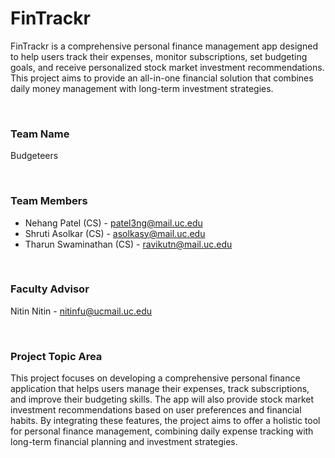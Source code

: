 # FinTrackr
FinTrackr is a comprehensive personal finance management app designed to help users track their expenses, monitor subscriptions, set budgeting goals, and receive personalized stock market investment recommendations. This project aims to provide an all-in-one financial solution that combines daily money management with long-term investment strategies.

<br>

### Team Name
Budgeteers

<br>

### Team Members

- Nehang Patel (CS) - patel3ng@mail.uc.edu
- Shruti Asolkar (CS) - asolkasy@mail.uc.edu
- Tharun Swaminathan (CS) - ravikutn@mail.uc.edu
 

<br>

### Faculty Advisor

Nitin Nitin - nitinfu@ucmail.uc.edu

<br>

### Project Topic Area

This project focuses on developing a comprehensive personal finance application that helps users manage their expenses, track subscriptions, and improve their budgeting skills. The app will also provide stock market investment recommendations based on user preferences and financial habits. By integrating these features, the project aims to offer a holistic tool for personal finance management, combining daily expense tracking with long-term financial planning and investment strategies.
